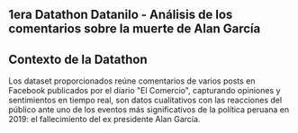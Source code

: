 ## **1era Datathon Datanilo - Análisis de los comentarios sobre la muerte de Alan García**
## **Contexto de la Datathon**

Los dataset proporcionados reúne comentarios de varios posts en Facebook publicados por el diario
"El Comercio", capturando opiniones y sentimientos en tiempo real, son datos cualitativos 
con las reacciones del público ante uno de los eventos más significativos de la política peruana en 2019:
el fallecimiento del ex presidente Alan García.
